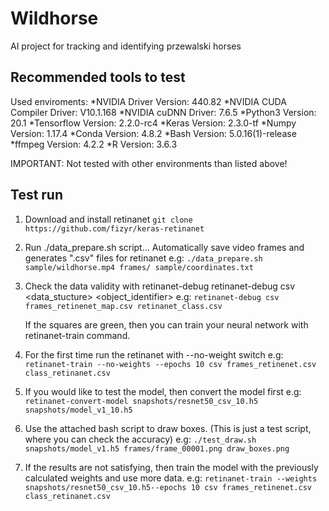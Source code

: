 # Wildhorse
AI project for tracking and identifying przewalski horses

## Recommended tools to test
Used enviroments:
*NVIDIA Driver Version:              440.82
*NVIDIA CUDA Compiler Driver:        V10.1.168
*NVIDIA cuDNN Driver:                7.6.5
*Python3 Version:                    20.1
*Tensorflow Version:                 2.2.0-rc4
*Keras Version:                      2.3.0-tf
*Numpy Version:                      1.17.4
*Conda Version:                      4.8.2
*Bash Version:                       5.0.16(1)-release
*ffmpeg Version:                     4.2.2
*R Version:                          3.6.3

IMPORTANT: Not tested with other environments than listed above!

## Test run
1) Download and install retinanet
    `git clone https://github.com/fizyr/keras-retinanet`
2) Run ./data_prepare.sh script...
    Automatically save video frames and generates ".csv" files for retinanet
    e.g: `./data_prepare.sh sample/wildhorse.mp4 frames/ sample/coordinates.txt`
3) Check the data validity with retinanet-debug
    retinanet-debug csv <data_stucture> <object_identifier>
    e.g: `retinanet-debug csv frames_retinenet_map.csv retinanet_class.csv`

    If the squares are green, then you can train your neural network with retinanet-train command.
4) For the first time run the retinanet with --no-weight switch
    e.g: `retinanet-train --no-weights --epochs 10 csv frames_retinenet.csv class_retinanet.csv`
5) If you would like to test the model, then convert the model first
    e.g: `retinanet-convert-model snapshots/resnet50_csv_10.h5 snapshots/model_v1_10.h5`
6) Use the attached bash script to draw boxes. (This is just a test script, where you can check the accuracy)
    e.g: `./test_draw.sh snapshots/model_v1.h5 frames/frame_00001.png draw_boxes.png`
7) If the results are not satisfying, then train the model with the previously calculated weights and use more data.
    e.g: `retinanet-train --weights snapshots/resnet50_csv_10.h5--epochs 10 csv frames_retinenet.csv class_retinanet.csv`
